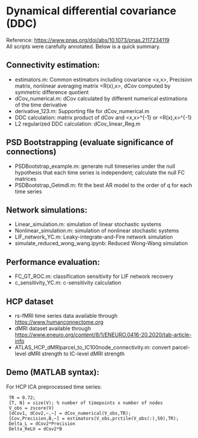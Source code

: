 # Dynamical differential covariance (DDC)
Reference: https://www.pnas.org/doi/abs/10.1073/pnas.2117234119  <br />
All scripts were carefully annotated. Below is a quick summary.
## Connectivity estimation:
  * estimators.m: Common estimators including covariance <x,x>, Precision matrix, nonlinear averaging matrix <R(x),x>, dCov computed by symmetric difference quotient 
  * dCov_numerical.m: dCov calculated by different numerical estimations of the time derivative
  * derivative_123.m: Supporting file for dCov_numerical.m
  * DDC calculation: matrix product of dCov and  <x,x>^{-1} or <R(x),x>^{-1}
  * L2 regularized DDC calculation: dCov_linear_Reg.m
## PSD Bootstrapping (evaluate significance of connections)
 * PSDBootstrap_example.m: generate null timeseries under the null hypothesis that each time series is independent; calculate the null FC matrices
 * PSDBootstrap_Getmdl.m: fit the best AR model to the order of q for each time series
## Network simulations:
  * Linear_simulation.m: simulation of linear stochastic systems
  * Nonlinear_simulation.m: simulation of nonlinear stochastic systems
  * LIF_network_YC.m: Leaky-integrate-and-Fire network simulation
  * simulate_reduced_wong_wang.ipynb: Reduced Wong-Wang simulation
## Performance evaluation: 
* FC_GT_ROC.m: classification sensitivity for LIF network recovery
* c_sensitivity_YC.m: c-sensitivity calculation
## HCP dataset
* rs-fMRI time series data available through https://www.humanconnectome.org
* dMRI dataset available through https://www.eneuro.org/content/8/1/ENEURO.0416-20.2020/tab-article-info
* ATLAS_HCP_dMRIparcel_to_IC100node_connectivity.m: convert parcel-level dMRI strength to IC-level dMRI strength
## Demo (MATLAB syntax): 
For HCP ICA preprocessed time series: 
     
     TR = 0.72; 
     [T, N] = size(V); % number of timepoints x number of nodes
     V_obs = zscore(V)
     [dCov1, dCov2,~,~] = dCov_numerical(V_obs,TR);
     [Cov,Precision,B,~] = estimators(V_obs,prctile(V_obs(:),50),TR);
     Delta_L = dCov2*Precision
     Delta_ReLU = dCov2*B


